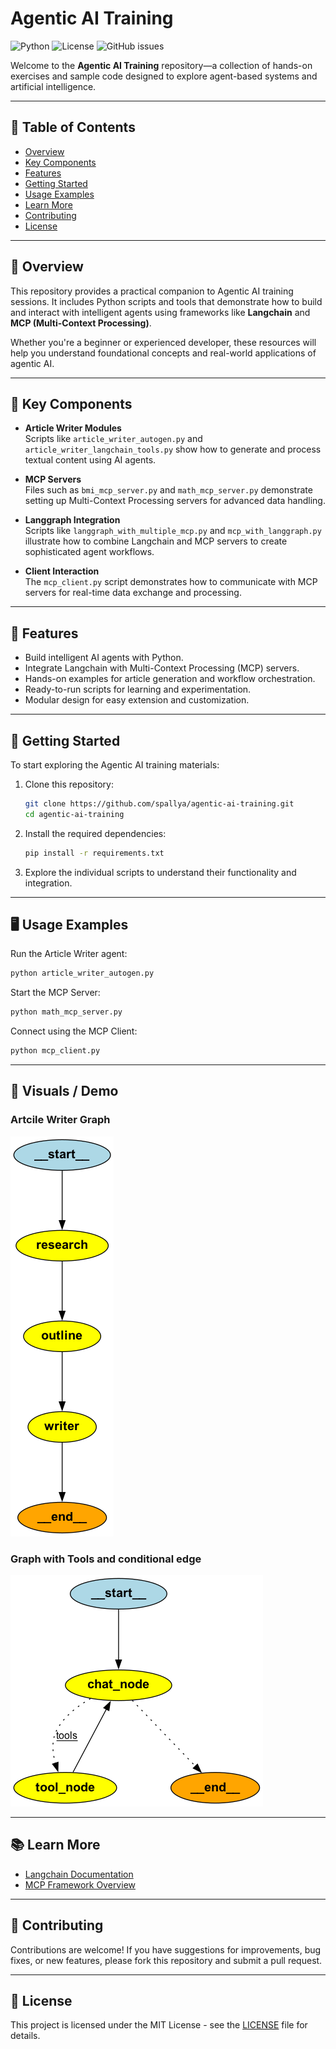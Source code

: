 # Agentic AI Training

![Python](https://img.shields.io/badge/python-3.11-blue)
![License](https://img.shields.io/badge/license-MIT-green)
![GitHub issues](https://img.shields.io/github/issues/spallya/agentic-ai-training)

Welcome to the **Agentic AI Training** repository—a collection of hands-on exercises and sample code designed to explore agent-based systems and artificial intelligence.

---

## 📑 Table of Contents
- [Overview](#overview)
- [Key Components](#key-components)
- [Features](#features)
- [Getting Started](#getting-started)
- [Usage Examples](#usage-examples)
- [Learn More](#learn-more)
- [Contributing](#contributing)
- [License](#license)

---

## 🚀 Overview

This repository provides a practical companion to Agentic AI training sessions. It includes Python scripts and tools that demonstrate how to build and interact with intelligent agents using frameworks like **Langchain** and **MCP (Multi-Context Processing)**.  

Whether you're a beginner or experienced developer, these resources will help you understand foundational concepts and real-world applications of agentic AI.

---

## 🧩 Key Components

- **Article Writer Modules**  
  Scripts like `article_writer_autogen.py` and `article_writer_langchain_tools.py` show how to generate and process textual content using AI agents.

- **MCP Servers**  
  Files such as `bmi_mcp_server.py` and `math_mcp_server.py` demonstrate setting up Multi-Context Processing servers for advanced data handling.

- **Langgraph Integration**  
  Scripts like `langgraph_with_multiple_mcp.py` and `mcp_with_langgraph.py` illustrate how to combine Langchain and MCP servers to create sophisticated agent workflows.

- **Client Interaction**  
  The `mcp_client.py` script demonstrates how to communicate with MCP servers for real-time data exchange and processing.

---

## 🌟 Features

- Build intelligent AI agents with Python.
- Integrate Langchain with Multi-Context Processing (MCP) servers.
- Hands-on examples for article generation and workflow orchestration.
- Ready-to-run scripts for learning and experimentation.
- Modular design for easy extension and customization.

---

## 🧪 Getting Started

To start exploring the Agentic AI training materials:

1. Clone this repository:

   ```bash
   git clone https://github.com/spallya/agentic-ai-training.git
   cd agentic-ai-training
   ```

2. Install the required dependencies:

   ```bash
   pip install -r requirements.txt
   ```

3. Explore the individual scripts to understand their functionality and integration.

---

## 🖥️ Usage Examples

Run the Article Writer agent:

```bash
python article_writer_autogen.py
```

Start the MCP Server:

```bash
python math_mcp_server.py
```

Connect using the MCP Client:

```bash
python mcp_client.py
```

---

## 📸 Visuals / Demo

### Artcile Writer Graph
![Article writer graph](graphs/article_writer_langgraph.png)

### Graph with Tools and conditional edge 
![Graph with using mcp](graphs/langgraph_with_multiple_mcp.png)

---

## 📚 Learn More

- [Langchain Documentation](https://langchain.com/docs/)
- [MCP Framework Overview](https://modelcontextprotocol.io/docs/getting-started/intro)

---

## 🤝 Contributing

Contributions are welcome! If you have suggestions for improvements, bug fixes, or new features, please fork this repository and submit a pull request.

---

## 📄 License

This project is licensed under the MIT License - see the [LICENSE](LICENSE) file for details.
